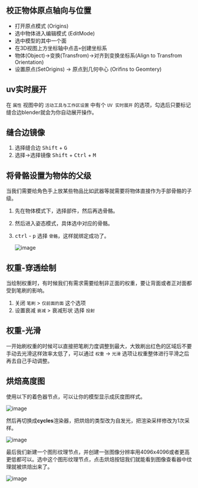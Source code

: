 ## **校正物体原点轴向与位置** <br>
+ 打开原点模式 (Origins)
+ 选中物体进入编辑模式 (EditMode)
+ 选中模型的其中一个面
+ 在3D视图上方坐标轴中点击`+`创建坐标系
+ 物体(Object)->变换(Transfrom)->对齐到变换坐标系(Align to Transfrom Orientation)
+ 设置原点(SetOrigins) -> 原点到几何中心 (Orifins to Geomtery)

## uv实时展开

在 `属性` 视图中的 `活动工具与工作区设置` 中有个 `UV 实时展开` 的选项，勾选后只要标记缝合边blender就会为你自动展开操作。

## 缝合边镜像
1. 选择缝合边 <kbd>Shift</kbd> + <kbd>G</kbd>
2. 选择→选择镜像 <kbd>Shift</kbd> + <kbd>Ctrl</kbd> + <kbd>M</kbd>

## 将骨骼设置为物体的父级

当我们需要给角色手上放某些物品比如武器等就需要将物体直接作为手部骨骼的子级。

1. 先在物体模式下，选择部件，然后再选骨骼。
2. 然后进入姿态模式，具体选中对应的骨骼。
3. <kbd>ctrl</kbd> - <kbd>p</kbd>  选择 `骨骼`，这样就绑定成功了。

    ![image](./images/bone-8.png)

## 权重-穿透绘制
当绘制权重时，有时候我们有需求需要绘制非正面的权重，要让背面或者正对面都受到笔刷的影响。

1. 关闭 `笔刷` > `仅前面的面` 这个选项
2. 设置衰减 `衰减` > 衰减形状 选择 `投射`

## 权重-光滑
一开始刷权重的时候可以直接把笔刷力度调整到最大，大致刷出红色的区域后不要手动去光滑这样效率太低了，可以通过 `权重` → `光滑` 选项让权重整体进行平滑之后再去自己手动调整。

## 烘焙高度图

使用以下的着色器节点，可以让你的模型显示成灰度图样式。

![image](./images/HightMap-1.png)

然后再切换成**cycles**渲染器，把烘焙的类型改为自发光，把渲染采样修改为1次采样。

![image](./images/HightMap-2.png)

最后我们新建一个图形纹理节点，并创建一张图像分辨率用4096x4096或者更高更低都可以。选中这个图形纹理节点，点击烘焙按钮我们就能看到图像查看器中纹理就被烘焙出来了。

![image](./images/HightMap-3.png)
